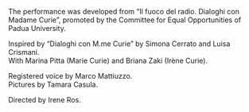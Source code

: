 The performance was developed from “Il fuoco del radio. Dialoghi con Madame Curie”, promoted by the Committee for Equal Opportunities of Padua University.  
  
Inspired by “Dialoghi con M.me Curie” by Simona Cerrato and Luisa Crismani.  
With Marina Pitta (Marie Curie) and Briana Zaki (Irène Curie).  
  
Registered voice by Marco Mattiuzzo.  
Pictures by Tamara Casula.  
  
Directed by Irene Ros.